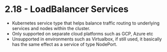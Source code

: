# 2.18 - LoadBalancer Services

- Kubernetes service type that helps balance traffic routing to underlying services and nodes within the cluster.
- Only supported on separate cloud platforms such as GCP, Azure etc
- Unsupported in environments such as Virtualbox, if still used, it basically has the same effect as a service of type NodePort.
